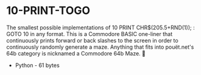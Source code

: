 # 10-PRINT-TOGO
The smallest possible implementations of 10 PRINT CHR$(205.5+RND(1)); : GOTO 10 in any format. This is a Commodore BASIC one-liner that continuously prints forward or back slashes to the screen in order to continuously randomly generate a maze. Anything that fits into pouët.net's 64b category is nicknamed a Commodore 64b Maze. 🙂
* Python - 61 bytes